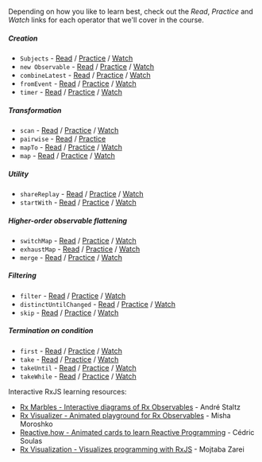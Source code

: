 Depending on how you like to learn best, check out the _Read_, _Practice_ and _Watch_ links for each operator that we'll cover in the course.

##### Creation

- `Subjects` - [Read](https://www.learnrxjs.io/subjects/) / [Practice](https://stackblitz.com/edit/rxjs-subject-simple-example?file=index.ts&devtoolsheight=100) / [Watch](https://egghead.io/lessons/rxjs-subject-an-observable-and-observer-hybrid)
- `new Observable` - [Read](https://rxjs-dev.firebaseapp.com/guide/observable) / [Practice](https://stackblitz.com/edit/wy7hmk?file=index.js) / [Watch](https://egghead.io/lessons/rxjs-understand-the-rxjs-create-operator)
- `combineLatest` - [Read](https://www.learnrxjs.io/operators/combination/combinelatest.html) / [Practice](https://stackblitz.com/edit/typescript-vadvm2?file=index.ts&devtoolsheight=100) / [Watch](https://egghead.io/lessons/rxjs-combining-streams-with-combinelatest)
- `fromEvent` - [Read](https://www.learnrxjs.io/operators/creation/fromevent.html) / [Practice](https://stackblitz.com/edit/typescript-mfyefr?file=index.ts&devtoolsheight=50) / [Watch](https://egghead.io/lessons/rxjs-convert-dom-and-node-js-streams-to-rxjs-observables-with-fromevent)
- `timer` - [Read](https://www.learnrxjs.io/operators/creation/timer.html) / [Practice](https://stackblitz.com/edit/typescript-fvkzgg?file=index.ts&devtoolsheight=100) / [Watch](https://egghead.io/lessons/rxjs-set-intervals-with-rxjs-interval-and-timer-operators)

##### Transformation

- `scan` - [Read](https://www.learnrxjs.io/operators/transformation/scan.html) / [Practice](https://stackblitz.com/edit/typescript-ltcl9d?file=index.ts&devtoolsheight=100) / [Watch](https://egghead.io/lessons/rxjs-updating-data-with-scan)
- `pairwise` - [Read](https://www.learnrxjs.io/operators/combination/pairwise.html) / [Practice](https://stackblitz.com/edit/typescript-tkuydr?file=index.ts&devtoolsheight=50)
- `mapTo` - [Read](https://www.learnrxjs.io/operators/transformation/mapto.html) / [Practice](https://stackblitz.com/edit/typescript-fipd7a?file=index.ts&devtoolsheight=100) / [Watch](https://egghead.io/lessons/rxjs-use-rxjs-mapto-and-map-to-transform-values-emitted-by-observables)
- `map` - [Read](https://www.learnrxjs.io/operators/transformation/map.html) / [Practice](https://stackblitz.com/edit/typescript-a7bnxb?file=index.ts&devtoolsheight=100) / [Watch](https://egghead.io/lessons/rxjs-use-rxjs-mapto-and-map-to-transform-values-emitted-by-observables)

##### Utility

- `shareReplay` - [Read](https://www.learnrxjs.io/operators/multicasting/sharereplay.html) / [Practice](https://stackblitz.com/edit/typescript-9cfnxm?file=index.ts&devtoolsheight=100) / [Watch](https://egghead.io/lessons/rxjs-sharing-streams-with-share)
- `startWith` - [Read](https://www.learnrxjs.io/operators/combination/startwith.html) / [Practice](https://stackblitz.com/edit/typescript-2qrwjt?file=index.ts&devtoolsheight=100) / [Watch](https://egghead.io/lessons/rxjs-displaying-initial-data-with-startwith)

##### Higher-order observable flattening

- `switchMap` - [Read](https://www.learnrxjs.io/operators/transformation/switchmap.html) / [Practice](https://stackblitz.com/edit/typescript-s4pvix?file=index.ts&devtoolsheight=100) / [Watch](https://egghead.io/lessons/rxjs-use-switchmap-to-avoid-leaks-when-flattening)
- `exhaustMap` - [Read](https://www.learnrxjs.io/operators/transformation/exhaustmap.html) / [Practice](https://stackblitz.com/edit/exhaust-map-demo?file=index.ts) / [Watch](https://egghead.io/lessons/vue-js-pause-until-another-stream-completes-with-exhaustmap-in-rxjs-and-vue-js)
- `merge` - [Read](https://www.learnrxjs.io/operators/combination/merge.html) / [Practice](https://stackblitz.com/edit/typescript-ohq6rx?file=index.ts&devtoolsheight=100) / [Watch](https://egghead.io/lessons/rxjs-handling-multiple-streams-with-merge)

##### Filtering

- `filter` - [Read](https://www.learnrxjs.io/operators/filtering/filter.html) / [Practice](https://stackblitz.com/edit/typescript-4g4cys?file=index.ts&devtoolsheight=100) / [Watch](https://egghead.io/lessons/rxjs-adding-conditional-logic-with-filter)
- `distinctUntilChanged` - [Read](https://www.learnrxjs.io/operators/filtering/distinctuntilchanged.html) / [Practice](https://stackblitz.com/edit/typescript-bsb8mw?file=index.ts&devtoolsheight=100) / [Watch](https://egghead.io/lessons/angular-prevent-unnecessary-requests-in-angular-2-with-distinctuntilchanged)
- `skip` - [Read](https://www.learnrxjs.io/operators/filtering/skip.html) / [Practice](https://stackblitz.com/edit/typescript-o5ydjf?file=index.ts&devtoolsheight=100) / [Watch](https://egghead.io/lessons/rxjs-filter-events-with-rxjs-operators-take-first-and-skip)

##### Termination on condition

- `first` - [Read](https://www.learnrxjs.io/operators/filtering/first.html) / [Practice](https://stackblitz.com/edit/typescript-t8hseq?file=index.ts&devtoolsheight=100) / [Watch](https://egghead.io/lessons/rxjs-filter-events-with-rxjs-operators-take-first-and-skip)
- `take` - [Read](https://www.learnrxjs.io/operators/filtering/take.html) / [Practice](https://stackblitz.com/edit/typescript-uk92ax?file=index.ts&devtoolsheight=100) / [Watch](https://egghead.io/lessons/rxjs-filter-events-with-rxjs-operators-take-first-and-skip)
- `takeUntil` - [Read](https://www.learnrxjs.io/operators/filtering/takeuntil.html) / [Practice](https://stackblitz.com/edit/typescript-ujwjbg?file=index.ts&devtoolsheight=100) / [Watch](https://egghead.io/lessons/rxjs-stopping-a-stream-with-takeuntil)
- `takeWhile` - [Read](https://www.learnrxjs.io/operators/filtering/takewhile.html) / [Practice](https://stackblitz.com/edit/typescript-af3hdf?file=index.ts&devtoolsheight=100) / [Watch](https://egghead.io/lessons/rxjs-completing-a-stream-with-takewhile)

Interactive RxJS learning resources:

- [Rx Marbles - Interactive diagrams of Rx Observables](http://rxmarbles.com/) -
  André Staltz
- [Rx Visualizer - Animated playground for Rx Observables](https://rxviz.com) -
  Misha Moroshko
- [Reactive.how - Animated cards to learn Reactive Programming](http://reactive.how) -
  Cédric Soulas
- [Rx Visualization - Visualizes programming with RxJS](https://fingerpich.github.io/rx-visualization/) -
  Mojtaba Zarei
